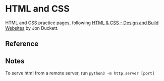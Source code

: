 # HTML and CSS
HTML and CSS practice pages, following [HTML & CSS - Design and Build Websites](https://www.htmlandcssbook.com/) by Jon Duckett.

## Reference


## Notes
To serve html from a remote server, run `python3 -m http.server [port]`
